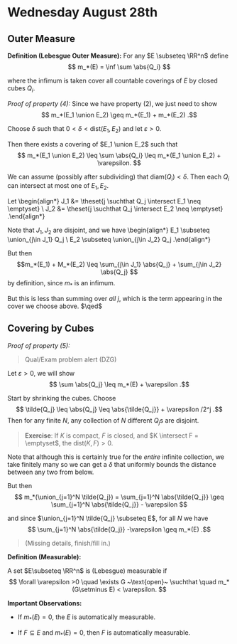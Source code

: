 # Wednesday August 28th

## Outer Measure

**Definition (Lebesgue Outer Measure):**
For any $E \subseteq \RR^n$ define
$$
m_*(E) = \inf \sum \abs{Q_i}
$$

where the infimum is taken cover all countable coverings of $E$ by closed cubes $Q_i$.

*Proof of property (4):*
Since we have property (2), we just need to show 
$$
m_*(E_1 \union E_2) \geq m_*(E_1) + m_*(E_2)
.$$ 

Choose $\delta$ such that $0 < \delta < \mathrm{dist}(E_1, E_2)$ and let $\varepsilon > 0$.

Then there exists a covering of $E_1 \union E_2$ such that
$$
m_*(E_1 \union E_2) \leq \sum \abs{Q_i} \leq m_*(E_1 \union E_2) + \varepsilon.
$$

We can assume (possibly after subdividing) that $\mathrm{diam}(Q_i) < \delta$.
Then each $Q_i$ can intersect at most one of $E_1, E_2$.

Let 
\begin{align*}
J_1 &= \theset{j \suchthat Q_j \intersect E_1 \neq \emptyset} \\
J_2 &= \theset{j \suchthat Q_j \intersect E_2 \neq \emptyset}
.\end{align*}

Note that $J_1, J_2$ are disjoint, and we have
\begin{align*}
E_1 \subseteq \union_{j\in J_1} Q_j \\
E_2 \subseteq \union_{j\in J_2} Q_j
.\end{align*} 

But then 
$$m_*(E_1) + M_*(E_2) \leq \sum_{j\in J_1} \abs{Q_j} + \sum_{j\in J_2} \abs{Q_j}
$$ by definition, since $m_*$ is an infimum. 

But this is less than summing over *all* $j$, which is the term appearing in the cover we choose above.
$\qed$

## Covering by Cubes

*Proof of property (5):*

> Qual/Exam problem alert (DZG)

Let $\varepsilon > 0$, we will show
$$
\sum \abs{Q_j} \leq m_*(E) + \varepsilon
.$$

Start by shrinking the cubes. 
Choose 
$$
\tilde{Q_j} \leq \abs{Q_j} \leq \abs{\tilde{Q_j}} + \varepsilon /2^j
.$$
Then for any finite $N$, any collection of $N$ different $Q_j$s are disjoint.

> **Exercise**: If $K$ is compact, $F$ is closed, and $K \intersect F = \emptyset$, the $\mathrm{dist}(K, F) > 0$.

Note that although this is certainly true for the *entire* infinite collection, we take finitely many so we can get a $\delta$ that uniformly bounds the distance between any two from below.

But then
$$
m_*(\union_{j=1}^N \tilde{Q_j}) = \sum_{j=1}^N \abs{\tilde{Q_j}} \geq \sum_{j=1}^N \abs{\tilde{Q_j}} - \varepsilon
$$

and since $\union_{j=1}^N \tilde{Q_j} \subseteq E$, for all $N$ we have 
$$
\sum_{j=1}^N \abs{\tilde{Q_j}} -\varepsilon \geq m_*(E)
.$$ 

> (Missing details, finish/fill in.)


**Definition (Measurable):**

A set $E\subseteq \RR^n$ is (Lebesgue) measurable if
$$
\forall \varepsilon >0 \quad \exists G ~\text{open}~ \suchthat \quad m_*(G\setminus E) < \varepsilon.
$$

**Important Observations:**

- If $m_*(E) = 0$, the $E$ is automatically measurable.

- If $F\subseteq E$ and $m_*(E) = 0$, then $F$ is automatically measurable.
